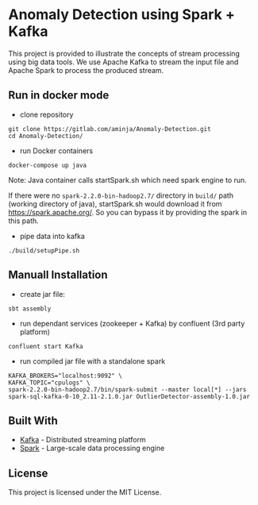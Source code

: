 # Anomaly Detection using Spark + Kafka
This project is provided to illustrate the concepts of stream processing using big data tools. We use Apache Kafka to stream the input file and Apache Spark to process the produced stream.

## Run in docker mode
- clone repository

```
git clone https://gitlab.com/aminja/Anomaly-Detection.git
cd Anomaly-Detection/
```

- run Docker containers


```
docker-compose up java
```

Note: Java container calls startSpark.sh which need spark engine to run.

If there were no `spark-2.2.0-bin-hadoop2.7/` directory in `build/` path (working directory of java), startSpark.sh would download it from https://spark.apache.org/. So you can bypass it by providing the spark in this path.

- pipe data into kafka

```
./build/setupPipe.sh
```
## Manuall Installation
- create jar file:

```
sbt assembly
```

- run dependant services (zookeeper + Kafka) by confluent (3rd party platform)
```
confluent start Kafka
```

- run compiled jar file with a standalone spark
```
KAFKA_BROKERS="localhost:9092" \
KAFKA_TOPIC="cpulogs" \
spark-2.2.0-bin-hadoop2.7/bin/spark-submit --master local[*] --jars spark-sql-kafka-0-10_2.11-2.1.0.jar OutlierDetector-assembly-1.0.jar
```


## Built With

* [Kafka](https://kafka.apache.org/) - Distributed streaming platform
* [Spark](https://spark.apache.org/) - Large-scale data processing engine

## License

This project is licensed under the MIT License.


